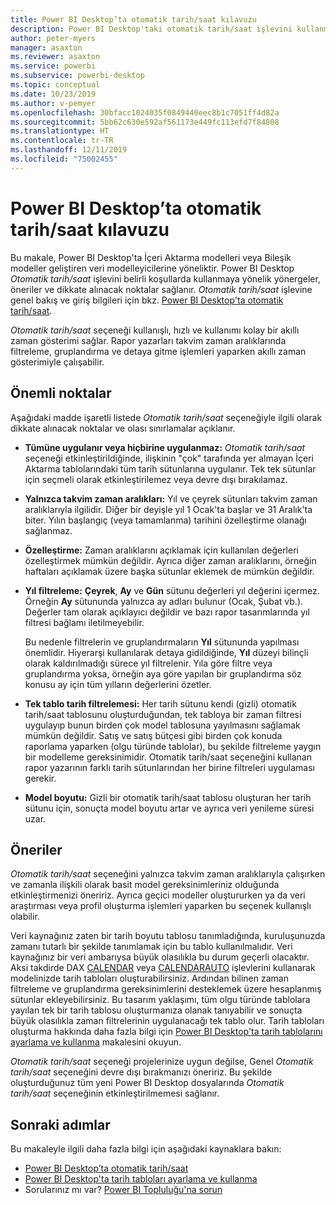 ```yaml
---
title: Power BI Desktop’ta otomatik tarih/saat kılavuzu
description: Power BI Desktop'taki otomatik tarih/saat işlevini kullanma kılavuzu.
author: peter-myers
manager: asaxton
ms.reviewer: asaxton
ms.service: powerbi
ms.subservice: powerbi-desktop
ms.topic: conceptual
ms.date: 10/23/2019
ms.author: v-pemyer
ms.openlocfilehash: 30bfacc1024035f0849440eec8b1c7051ff4d82a
ms.sourcegitcommit: 5bb62c630e592af561173e449fc113efd7f84808
ms.translationtype: HT
ms.contentlocale: tr-TR
ms.lasthandoff: 12/11/2019
ms.locfileid: "75002455"
---
```

# <a name="auto-datetime-guidance-in-power-bi-desktop"></a>Power BI Desktop’ta otomatik tarih/saat kılavuzu

Bu makale, Power BI Desktop'ta İçeri Aktarma modelleri veya Bileşik modeller geliştiren veri modelleyicilerine yöneliktir. Power BI Desktop _Otomatik tarih/saat_ işlevini belirli koşullarda kullanmaya yönelik yönergeler, öneriler ve dikkate alınacak noktalar sağlanır. _Otomatik tarih/saat_ işlevine genel bakış ve giriş bilgileri için bkz. [Power BI Desktop'ta otomatik tarih/saat](../desktop-auto-date-time.md).

_Otomatik tarih/saat_ seçeneği kullanışlı, hızlı ve kullanımı kolay bir akıllı zaman gösterimi sağlar. Rapor yazarları takvim zaman aralıklarında filtreleme, gruplandırma ve detaya gitme işlemleri yaparken akıllı zaman gösterimiyle çalışabilir.

## <a name="considerations"></a>Önemli noktalar

Aşağıdaki madde işaretli listede _Otomatik tarih/saat_ seçeneğiyle ilgili olarak dikkate alınacak noktalar ve olası sınırlamalar açıklanır.

- **Tümüne uygulanır veya hiçbirine uygulanmaz:** _Otomatik tarih/saat_ seçeneği etkinleştirildiğinde, ilişkinin &quot;çok&quot; tarafında yer almayan İçeri Aktarma tablolarındaki tüm tarih sütunlarına uygulanır. Tek tek sütunlar için seçmeli olarak etkinleştirilemez veya devre dışı bırakılamaz.
- **Yalnızca takvim zaman aralıkları:** Yıl ve çeyrek sütunları takvim zaman aralıklarıyla ilgilidir. Diğer bir deyişle yıl 1 Ocak'ta başlar ve 31 Aralık'ta biter. Yılın başlangıç (veya tamamlanma) tarihini özelleştirme olanağı sağlanmaz.
- **Özelleştirme:** Zaman aralıklarını açıklamak için kullanılan değerleri özelleştirmek mümkün değildir. Ayrıca diğer zaman aralıklarını, örneğin haftaları açıklamak üzere başka sütunlar eklemek de mümkün değildir.
- **Yıl filtreleme:** **Çeyrek**, **Ay** ve **Gün** sütunu değerleri yıl değerini içermez. Örneğin **Ay** sütununda yalnızca ay adları bulunur (Ocak, Şubat vb.). Değerler tam olarak açıklayıcı değildir ve bazı rapor tasarımlarında yıl filtresi bağlamı iletilmeyebilir.

    Bu nedenle filtrelerin ve gruplandırmaların **Yıl** sütununda yapılması önemlidir. Hiyerarşi kullanılarak detaya gidildiğinde, **Yıl** düzeyi bilinçli olarak kaldırılmadığı sürece yıl filtrelenir. Yıla göre filtre veya gruplandırma yoksa, örneğin aya göre yapılan bir gruplandırma söz konusu ay için tüm yılların değerlerini özetler.
- **Tek tablo tarih filtrelemesi:** Her tarih sütunu kendi (gizli) otomatik tarih/saat tablosunu oluşturduğundan, tek tabloya bir zaman filtresi uygulayıp bunun birden çok model tablosuna yayılmasını sağlamak mümkün değildir. Satış ve satış bütçesi gibi birden çok konuda raporlama yaparken (olgu türünde tablolar), bu şekilde filtreleme yaygın bir modelleme gereksinimidir. Otomatik tarih/saat seçeneğini kullanan rapor yazarının farklı tarih sütunlarından her birine filtreleri uygulaması gerekir.
- **Model boyutu:** Gizli bir otomatik tarih/saat tablosu oluşturan her tarih sütunu için, sonuçta model boyutu artar ve ayrıca veri yenileme süresi uzar.

## <a name="recommendations"></a>Öneriler

_Otomatik tarih/saat_ seçeneğini yalnızca takvim zaman aralıklarıyla çalışırken ve zamanla ilişkili olarak basit model gereksinimleriniz olduğunda etkinleştirmenizi öneririz. Ayrıca geçici modeller oluştururken ya da veri araştırması veya profil oluşturma işlemleri yaparken bu seçenek kullanışlı olabilir.

Veri kaynağınız zaten bir tarih boyutu tablosu tanımladığında, kuruluşunuzda zamanı tutarlı bir şekilde tanımlamak için bu tablo kullanılmalıdır. Veri kaynağınız bir veri ambarıysa büyük olasılıkla bu durum geçerli olacaktır. Aksi takdirde DAX [CALENDAR](/dax/calendar-function-dax) veya [CALENDARAUTO](/dax/calendarauto-function-dax) işlevlerini kullanarak modelinizde tarih tabloları oluşturabilirsiniz. Ardından bilinen zaman filtreleme ve gruplandırma gereksinimlerini desteklemek üzere hesaplanmış sütunlar ekleyebilirsiniz. Bu tasarım yaklaşımı, tüm olgu türünde tablolara yayılan tek bir tarih tablosu oluşturmanıza olanak tanıyabilir ve sonuçta büyük olasılıkla zaman filtrelerinin uygulanacağı tek tablo olur. Tarih tabloları oluşturma hakkında daha fazla bilgi için [Power BI Desktop'ta tarih tablolarını ayarlama ve kullanma](../desktop-date-tables.md) makalesini okuyun.

_Otomatik tarih/saat_ seçeneği projelerinize uygun değilse, Genel _Otomatik tarih/saat_ seçeneğini devre dışı bırakmanızı öneririz. Bu şekilde oluşturduğunuz tüm yeni Power BI Desktop dosyalarında _Otomatik tarih/saat_ seçeneğinin etkinleştirilmemesi sağlanır.

## <a name="next-steps"></a>Sonraki adımlar

Bu makaleyle ilgili daha fazla bilgi için aşağıdaki kaynaklara bakın:

- [Power BI Desktop’ta otomatik tarih/saat](../desktop-auto-date-time.md)
- [Power BI Desktop'ta tarih tabloları ayarlama ve kullanma](../desktop-date-tables.md)
- Sorularınız mı var? [Power BI Topluluğu'na sorun](https://community.powerbi.com/)
